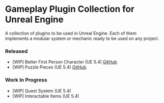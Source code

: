 # Gameplay Plugin Collection for Unreal Engine
A collection of plugins to be used in Unreal Engine. Each of them implements a modular system or mechanic ready to be used on any project.

### Released
- [WIP] Better First Person Character (UE 5.4) [GitHub](https://github.com/duartemv00/DMV_BetterFPChar_uePlugin)
- [WIP] Puzzle Pieces (UE 5.4) [GitHub](https://github.com/duartemv00/DMV_PuzzlePieces_uePlugin)

### Work In Progress
- [WIP] Quest System (UE 5.4)
- [WIP] Interactable Items (UE 5.4)
